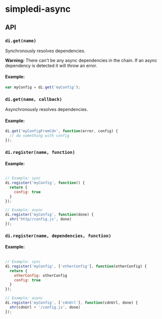 # simpledi-async

## API

### `di.get(name)`

Synchronously resolves dependencies.

**Warning:** There can't be any async dependencies in the chain. If an async dependency is detected it will throw an error.

#### Example:

```javascript
var myConfig = di.get('myConfig');
```

### `di.get(name, callback)`

Asynchronously resolves dependencies.

#### Example:

```javascript
di.get('myConfigFromCdn', function(error, config) {
  // do something with config
});
```

### `di.register(name, function)`

#### Example:

```javascript

// Example: sync
di.register('myConfig', function() {
  return {
    config: true
  }
});

// Example: async
di.register('myConfig', function(done) {
  xhr('http//config.js', done)
});
```

### `di.register(name, dependencies, function)`

#### Example:

```javascript

// Example: sync
di.register('myConfig', ['otherConfig'], function(otherConfig) {
  return {
    otherConfig: otherConfig
    config: true
  }
});

// Example: async
di.register('myConfig', ['cdnUrl'], function(cdnUrl, done) {
  xhr(cdnUrl + '/config.js', done)
});
```
